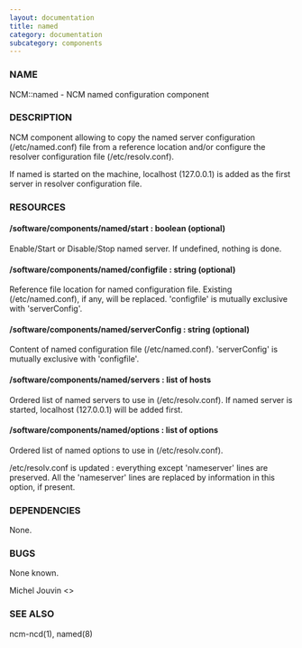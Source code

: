 ```yaml
---
layout: documentation
title: named
category: documentation
subcategory: components
---
```

### NAME

NCM::named - NCM named configuration component

### DESCRIPTION

NCM component allowing to copy the named server configuration (/etc/named.conf) file from a reference location and/or configure the resolver configuration file (/etc/resolv.conf).

If named is started on the machine, localhost (127.0.0.1) is added as the first server in resolver configuration file.

### RESOURCES

#### /software/components/named/start : boolean (optional)

Enable/Start or Disable/Stop named server. If undefined, nothing is done.

#### /software/components/named/configfile : string (optional)

Reference file location for named configuration file. Existing (/etc/named.conf), if any, will be replaced.
'configfile' is mutually exclusive with 'serverConfig'.

#### /software/components/named/serverConfig : string (optional)

Content of named configuration file (/etc/named.conf). 'serverConfig' is mutually exclusive with 'configfile'.

#### /software/components/named/servers : list of hosts

Ordered list of named servers to use in (/etc/resolv.conf). If named server is started, localhost (127.0.0.1) will be added first.

#### /software/components/named/options : list of options

Ordered list of named options to use in (/etc/resolv.conf).

/etc/resolv.conf is updated : everything except 'nameserver' lines are preserved. All the 'nameserver' lines are replaced by information in this option, if present.

### DEPENDENCIES

None.

### BUGS

None known.

Michel Jouvin <>

### SEE ALSO

ncm-ncd(1), named(8)
